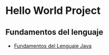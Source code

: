 # Hello World Project

## Fundamentos del lenguaje

- [Fundamentos del Lenguaje Java](./src/fundamentosDelLenguaje/README.md)
